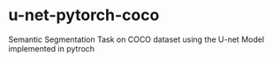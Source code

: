# u-net-pytorch-coco
Semantic Segmentation Task on COCO dataset using the U-net Model implemented in pytroch 
